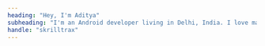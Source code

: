 ```yaml
---
heading: "Hey, I'm Aditya"
subheading: "I'm an Android developer living in Delhi, India. I love making beautiful and scalable native apps in Kotlin. Let's build something together 👋"
handle: "skrilltrax"
---
```

